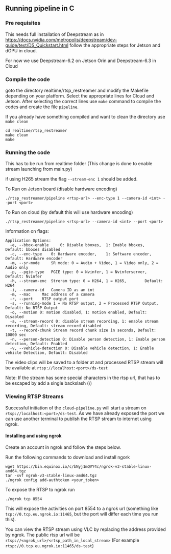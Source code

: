 ## Running pipeline in C


### Pre requisites

This needs full installation of Deepstream as in  https://docs.nvidia.com/metropolis/deepstream/dev-guide/text/DS_Quickstart.html follow the appropriate steps for Jetson and dGPU in cloud.

For now we use Deepstream-6.2 on Jetson Orin and Deepstream-6.3 in Cloud

### Compile the code

goto the directory realtime/rtsp_restreamer and modify the Makefile depending on your platform. Select the appropriate lines for Cloud and Jetson. After selecting the correct lines use `make` command to
compile the codes and create the file `pipeline`.

If you already have something compiled and want to clean the directory use `make clean`
```
cd realtime/rtsp_restreamer
make clean
make
```

### Running the code

This has to be run from realtime folder (This change is done to enable stream launching from main.py)

if using H265 stream the flag `--stream-enc 1` should be added. 

To Run on Jetson board (disable hardware encoding)
```
./rtsp_restreamer/pipeline <rtsp-url> --enc-type 1 --camera-id <int> --port <port>
```

To Run on cloud (by default this will use hardware encoding)
```
./rtsp_restreamer/pipeline <rtsp-url> --camera-id <int> --port <port>
```

Information on flags:
```
Application Options:
  -e, --bbox-enable     0: Disable bboxes,  1: Enable bboxes,   Default: bboxes disabled
  -c, --enc-type    0: Hardware encoder,    1: Software encoder,    Default: Hardware encoder
  -m, --sr-mode     SR mode: 0 = Audio + Video, 1 = Video only, 2 = Audio only
  -p, --pgie-type   PGIE type: 0 = Nvinfer, 1 = Nvinferserver,  Default: Nvinfer
  -h, --stream-enc  Streram type: 0 = H264, 1 = H265,        Default: H264
  -i, --camera-id   Camera ID as an int
  -m, --mac     Mac address of a camera
  -r, --port    RTSP output port
  -s, --running-mode 1 = No RTSP output, 2 = Processed RTSP Output, Default: No RTSP Output
  -o, --motion 0: motion disabled, 1: motion enabled, Default: Disabled
  -a, --stream-record 0: disable stream recording, 1: enable stream recording, Default: stream record disabled
  -t, --record-chunk Stream record chunk size in seconds, Default: 10800 sec
  -n, --person-detection 0: Disable person detection, 1: Enable person detection, Default: Enabled
  -v, --vehicle-detection 0: Disable vehicle detection, 1: Enable vehicle Detection, Default: Disabled
```
The video clips will be saved to a folder at <camera-id> and processed RTSP stream will be available at `rtsp://localhost:<port>/ds-test`

Note: If the stream has some special characters in the rtsp url, that has to be escaped by add a single backslash (\\) 

### Viewing RTSP Streams 

Successful initiation of the ```cloud-pipeline.py``` will start a stream on `rtsp://localhost:<port>/ds-test`. As we have already exposed the port we can use another terminal to publish the RTSP stream to internet using ngrok.

#### Installing and using ngrok

Create an account in ngrok and follow the steps below.

Run the following commands to download and install ngork
```
wget https://bin.equinox.io/c/bNyj1mQVY4c/ngrok-v3-stable-linux-amd64.tgz
tar -xvf ngrok-v3-stable-linux-amd64.tgz
./ngrok config add-authtoken <your_token>
```

To expose the RTSP to ngrok run
```
./ngrok tcp 8554
```
This will expose the activities on port 8554 to a ngrok url (something like `tcp://0.tcp.eu.ngrok.io:11465`, but the port will differ each time you run this).

You can view the RTSP stream using VLC by replacing the address provided by ngrok. The public rtsp url will be `rtsp://<ngrok_url>/<rtsp_path_in_local_stream>` (For example `rtsp://0.tcp.eu.ngrok.io:11465/ds-test`)